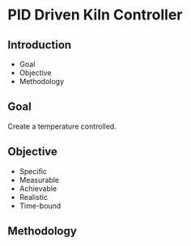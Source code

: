 # PID Driven Kiln Controller #
## Introduction ##
- Goal
- Objective
- Methodology

## Goal ##
Create a temperature controlled.
## Objective ##
- Specific
- Measurable
- Achievable
- Realistic
- Time-bound
## Methodology ##